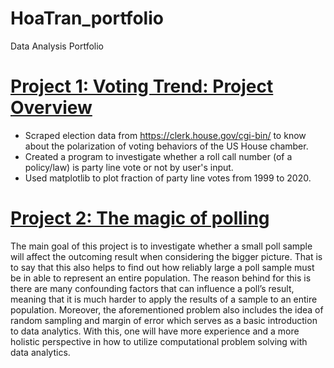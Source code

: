 # HoaTran_portfolio
Data Analysis Portfolio 
# [Project 1: Voting Trend: Project Overview](https://github.com/HoaTran2003/Project-_1_Voting_Trend)
* Scraped election data from https://clerk.house.gov/cgi-bin/ to know about the polarization of voting behaviors of  the US House chamber.
* Created a program to investigate whether a roll call number (of a policy/law) is party line vote or not by user's input. 
* Used matplotlib to plot fraction of party line votes from 1999 to 2020.

# [Project 2: The magic of polling](https://github.com/HoaTran2003/Project_2_Polling_Results_Analysis)
The main goal of this project is to investigate whether a small poll sample will affect the outcoming result when considering the bigger picture. That is to say that this also helps to find out how reliably large a poll sample must be in able to represent an entire population. The reason behind for this is there are many confounding factors that can influence a poll’s result, meaning that it is much harder to apply the results of a sample to an entire population. Moreover, the aforementioned problem also includes the idea of random sampling and margin of error which serves as a basic introduction to data analytics. With this, one will have more experience and a more holistic perspective in how to utilize computational problem solving with data analytics. 

